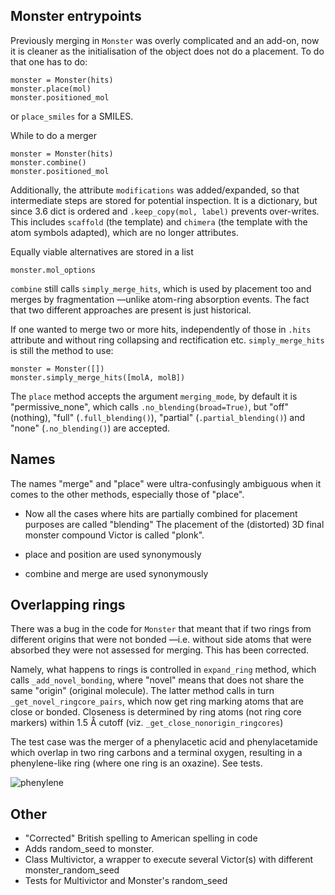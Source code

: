 ## Monster entrypoints

Previously merging in `Monster` was overly complicated and an add-on, now it is cleaner as the initialisation of 
the object does not do a placement. To do that one has to do:

    monster = Monster(hits)
    monster.place(mol)
    monster.positioned_mol
    
or `place_smiles` for a SMILES.
    
While to do a merger

    monster = Monster(hits)
    monster.combine()
    monster.positioned_mol
    
Additionally, the attribute `modifications` was added/expanded, so that intermediate steps are stored
for potential inspection.
It is a dictionary, but since 3.6 dict is ordered and `.keep_copy(mol, label)` prevents over-writes.
This includes `scaffold` (the template) and `chimera` (the template with the atom symbols adapted), 
which are no longer attributes.

Equally viable alternatives are stored in a list

    monster.mol_options

`combine` still calls `simply_merge_hits`, which is used by placement too and merges by fragmentation
—unlike atom-ring absorption events. The fact that two different approaches are present is just historical.

If one wanted to merge two or more hits, independently of those in `.hits` attribute and without ring collapsing 
and rectification etc.
`simply_merge_hits` is still the method to use:

    monster = Monster([])
    monster.simply_merge_hits([molA, molB])

The `place` method accepts the argument `merging_mode`, by default it is "permissive_none",
which calls `.no_blending(broad=True)`,
but "off" (nothing), 
"full" (`.full_blending()`), 
"partial" (`.partial_blending()`)
and "none" (`.no_blending()`)
are accepted.

## Names
The names "merge" and "place" were ultra-confusingly ambiguous when it comes to the other methods, especially those of "place".

* Now all the cases where hits are partially combined for placement purposes are called "blending"
The placement of the (distorted) 3D final monster compound Victor is called "plonk".

* place and position are used synonymously
* combine and merge are used synonymously


## Overlapping rings

There was a bug in the code for `Monster` that meant that if two rings from different origins that were not bonded
—i.e. without side atoms that were absorbed they were not assessed for merging. This has been corrected.

Namely, what happens to rings is controlled in `expand_ring` method, which calls `_add_novel_bonding`, where "novel"
means that does not share the same "origin" (original molecule). 
The latter method calls in turn `_get_novel_ringcore_pairs`, which now get ring marking atoms that are close or bonded.
Closeness is determined by ring atoms (not ring core markers) within 1.5 Å cutoff (viz. `_get_close_nonorigin_ringcores`)

The test case was the merger of a phenylacetic acid and phenylacetamide which overlap in two ring carbons and a terminal oxygen, resulting
in a phenylene-like ring (where one ring is an oxazine). See tests.

![phenylene](../images/phenylene.png)

## Other

* "Corrected" British spelling to American spelling in code
* Adds random_seed to monster.
* Class Multivictor, a wrapper to execute several Victor(s) with different monster_random_seed
* Tests for Multivictor and Monster's random_seed


    